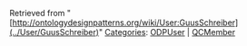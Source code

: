 Retrieved from "[http://ontologydesignpatterns.org/wiki/User:GuusSchreiber](../User/GuusSchreiber)"
 [Categories](http://ontologydesignpatterns.org/wiki/Special:Categories "Special:Categories"): [ODPUser](../Category/ODPUser "Category:ODPUser") | [QCMember](../Category/QCMember "Category:QCMember")